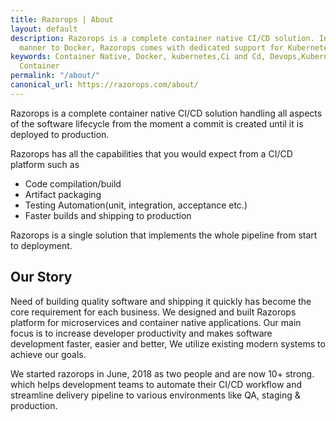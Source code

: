 ```yaml
---
title: Razorops | About
layout: default
description: Razorops is a complete container native CI/CD solution. In a similar
  manner to Docker, Razorops comes with dedicated support for Kubernetes deployments.
keywords: Container Native, Docker, kubernetes,Ci and Cd, Devops,Kubernetes,Docker
  Container
permalink: "/about/"
canonical_url: https://razorops.com/about/
---
```



Razorops is a complete container native CI/CD solution handling all aspects of the software lifecycle from the moment a commit is created until it is deployed to production.

Razorops has all the capabilities that you would expect from a CI/CD platform such as

* Code compilation/build
* Artifact packaging
* Testing Automation(unit, integration, acceptance etc.)
* Faster builds and shipping to production

Razorops is a single solution that implements the whole pipeline from start to deployment.


<!-- <div class="col-sm-4">
	<h3>Docker Support</h3>
	<p>Razorops has embraced Docker support right from its inception. All Razorops capabilities revolve around Docker images. Razorops is especially powerful when it comes to creating Docker images (Docker as a service), annotating them and storing them for later usage.</p>
</div>

<div class="col-sm-4">
	<h3>Kubernetes support</h3>
	<p>In a similar manner to Docker, Razorops comes with dedicated support for Kubernetes deployments. Razorops offers an explicit Kubernetes deployment step that can be used in a pipeline to deploy a docker image to any Kubernetes cluster regardless of its underlying implementation (Google, Aws, Azure etc).</p>
</div>


<div class="col-sm-4">
	<h3>Helm support</h3>
	<p>Helm is a package manager for Kubernetes and is quickly becoming the preferred way to deploy K8s applications. It can group associated application services in packages (called Charts) and can also version and rollback application deployments, making releases much less painful.</p>
</div>
<br>
<br>
<div class="clearfix"></div>


#### Razorops Pros

* Has excellent CI support (branching/merging, unit tests, pull requests etc)
* Fastest and easiest way to work with Docker
* has an integrated Docker registry
* Native Kubernetes Integration
* has an integrated Helm repository
* has full support for performing Helm releases and rolling them back
* Has fast builds, great support with awesome UI
* has built-in support for building Docker images (docker as a service)
* Easy setup & quick on boarding
* Robust feature-preview/qa environments on-demand
* Freestyle build steps to support custom CI/CD scripting
* Email and Slack Integration -->



## Our Story

Need of building quality software and shipping it quickly has become the core requirement for each business. We designed and built Razorops platform for microservices and container native applications. Our main focus is to increase developer productivity and makes software development faster, easier and better, We utilize existing modern systems to achieve our goals.

We started razorops in June, 2018 as two people and are now 10+ strong. which helps development teams to automate their CI/CD workflow and streamline delivery pipeline to various environments like QA, staging & production.

<br>
<br>
<br>




